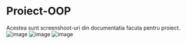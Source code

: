 # Proiect-OOP
Acestea sunt screenshoot-uri din documentatia facuta pentru proiect.
![image](https://user-images.githubusercontent.com/106607223/171221231-a593260e-a94d-40c0-8fb6-3f1dd0402b9a.png)
![image](https://user-images.githubusercontent.com/106607223/171221360-b4743239-680f-4a3f-8739-7e21668b2e4b.png)
![image](https://user-images.githubusercontent.com/106607223/171221538-a52b65b7-d0ec-4f96-8889-8f1fec75203f.png)
